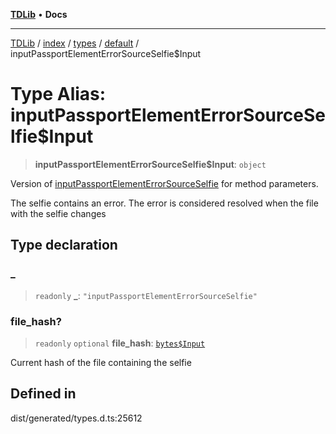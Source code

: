 [**TDLib**](../../../../../../README.md) • **Docs**

***

[TDLib](../../../../../../modules.md) / [index](../../../../../README.md) / [types](../../../README.md) / [default](../README.md) / inputPassportElementErrorSourceSelfie$Input

# Type Alias: inputPassportElementErrorSourceSelfie$Input

> **inputPassportElementErrorSourceSelfie$Input**: `object`

Version of [inputPassportElementErrorSourceSelfie](inputPassportElementErrorSourceSelfie.md) for method parameters.

The selfie contains an error. The error is considered resolved when the file with the selfie changes

## Type declaration

### \_

> `readonly` **\_**: `"inputPassportElementErrorSourceSelfie"`

### file\_hash?

> `readonly` `optional` **file\_hash**: [`bytes$Input`](bytes$Input-1.md)

Current hash of the file containing the selfie

## Defined in

dist/generated/types.d.ts:25612
